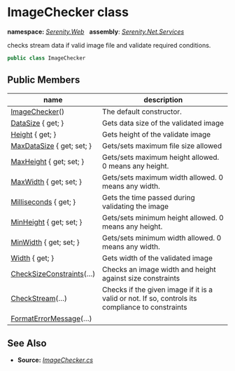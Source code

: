 # ImageChecker class
**namespace:** *[Serenity.Web](../README.md#serenity.web-namespace)*   **assembly**: *[Serenity.Net.Services](../README.md)*

checks stream data if valid image file and validate required conditions.

```csharp
public class ImageChecker
```

## Public Members

| name | description |
| --- | --- |
| [ImageChecker](ImageChecker/ImageChecker.md)() | The default constructor. |
| [DataSize](ImageChecker/DataSize.md) { get; } | Gets data size of the validated image |
| [Height](ImageChecker/Height.md) { get; } | Gets height of the validate image |
| [MaxDataSize](ImageChecker/MaxDataSize.md) { get; set; } | Gets/sets maximum file size allowed |
| [MaxHeight](ImageChecker/MaxHeight.md) { get; set; } | Gets/sets maximum height allowed. 0 means any height. |
| [MaxWidth](ImageChecker/MaxWidth.md) { get; set; } | Gets/sets maximum width allowed. 0 means any width. |
| [Milliseconds](ImageChecker/Milliseconds.md) { get; } | Gets the time passed during validating the image |
| [MinHeight](ImageChecker/MinHeight.md) { get; set; } | Gets/sets minimum height allowed. 0 means any height. |
| [MinWidth](ImageChecker/MinWidth.md) { get; set; } | Gets/sets minimum width allowed. 0 means any width. |
| [Width](ImageChecker/Width.md) { get; } | Gets width of the validated image |
| [CheckSizeConstraints](ImageChecker/CheckSizeConstraints.md)(…) | Checks an image width and height against size constraints |
| [CheckStream](ImageChecker/CheckStream.md)(…) | Checks if the given image if it is a valid or not. If so, controls its compliance to constraints |
| [FormatErrorMessage](ImageChecker/FormatErrorMessage.md)(…) |  |

## See Also

* **Source:** *[ImageChecker.cs](https://github.com/serenity-is/Serenity/blob/master/src/Serenity.Net.Services/Upload/ImageChecker.cs)*